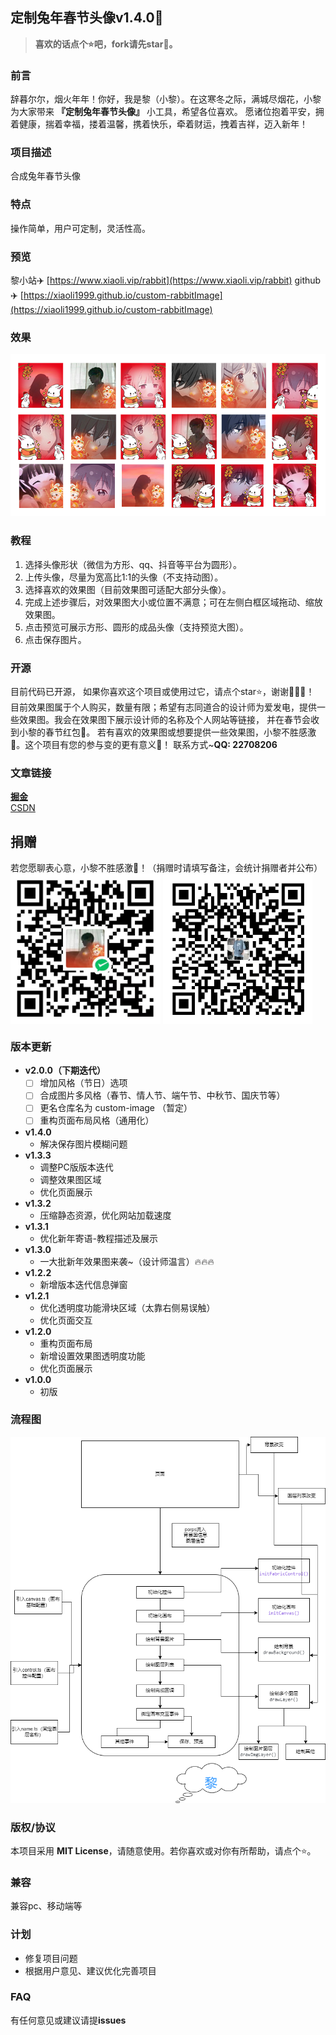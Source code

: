 ## 定制兔年春节头像v1.4.0🌈

> **喜欢的话点个⭐吧，fork请先star🙏。**

### 前言
辞暮尔尔，烟火年年！你好，我是黎（小黎）。在这寒冬之际，满城尽烟花，小黎为大家带来 **『定制兔年春节头像』** 小工具，希望各位喜欢。
愿诸位抱着平安，拥着健康，揣着幸福，搂着温馨，携着快乐，牵着财运，拽着吉祥，迈入新年！

### 项目描述
合成兔年春节头像

### 特点
操作简单，用户可定制，灵活性高。

### 预览
黎小站✈️ [https://www.xiaoli.vip/rabbit](https://www.xiaoli.vip/rabbit)
github✈️ [https://xiaoli1999.github.io/custom-rabbitImage](https://xiaoli1999.github.io/custom-rabbitImage)

### 效果
![预览](./public/priview.png)

### 教程
1. 选择头像形状（微信为方形、qq、抖音等平台为圆形）。
2. 上传头像，尽量为宽高比1:1的头像（不支持动图）。
3. 选择喜欢的效果图（目前效果图可适配大部分头像）。
4. 完成上述步骤后，对效果图大小或位置不满意；可在左侧白框区域拖动、缩放效果图。
5. 点击预览可展示方形、圆形的成品头像（支持预览大图）。
6. 点击保存图片。

### 开源
目前代码已开源， 如果你喜欢这个项目或使用过它，请点个star⭐，谢谢🙏🙏🙏！ 
目前效果图属于个人购买，数量有限；希望有志同道合的设计师为爱发电，提供一些效果图。我会在效果图下展示设计师的名称及个人网站等链接， 并在春节会收到小黎的春节红包🧧。
若有喜欢的效果图或想要提供一些效果图，小黎不胜感激🙏。这个项目有您的参与变的更有意义🤝！
联系方式~**QQ: 22708206**

### 文章链接
[**掘金**](https://juejin.cn/post/7189198252460212283) <br />
[CSDN](https://blog.csdn.net/weixin_53673959/article/details/128708172)

## 捐赠
若您愿聊表心意，小黎不胜感激🙏！（捐赠时请填写备注，会统计捐赠者并公布） <br />
<img align="center" width="240" src="./public/pay/wx.jpg"/>
<img align="center" width="240" src="./public/pay/zfb.jpg"/>

### 版本更新
* **v2.0.0（下期迭代）**
  - [ ] 增加风格（节日）选项
  - [ ] 合成图片多风格（春节、情人节、端午节、中秋节、国庆节等）
  - [ ] 更名仓库名为 custom-image （暂定）
  - [ ] 重构页面布局风格（通用化）
* **v1.4.0** 
  * 解决保存图片模糊问题
* **v1.3.3**
  * 调整PC版版本迭代
  * 调整效果图区域
  * 优化页面展示
* **v1.3.2**
  * 压缩静态资源，优化网站加载速度
* **v1.3.1**
  * 优化新年寄语-教程描述及展示
* **v1.3.0**
  * 一大批新年效果图来袭~（设计师温言）🔥🔥🔥
* **v1.2.2**
  * 新增版本迭代信息弹窗
* **v1.2.1**
  * 优化透明度功能滑块区域（太靠右侧易误触）
  * 优化页面交互
* **v1.2.0** 
  * 重构页面布局
  * 新增设置效果图透明度功能
  * 优化页面展示
* **v1.0.0**
  * 初版
### 流程图
![流程图](./flow.png)

### 版权/协议
本项目采用 **MIT License**，请随意使用。若你喜欢或对你有所帮助，请点个⭐。

### 兼容
兼容pc、移动端等

### 计划
- 修复项目问题
- 根据用户意见、建议优化完善项目

### FAQ
有任何意见或建议请提**issues**
